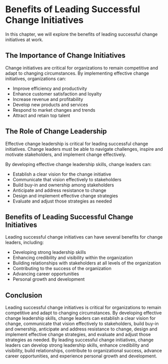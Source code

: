 Benefits of Leading Successful Change Initiatives
==========================================================================

In this chapter, we will explore the benefits of leading successful change initiatives at work.

The Importance of Change Initiatives
------------------------------------

Change initiatives are critical for organizations to remain competitive and adapt to changing circumstances. By implementing effective change initiatives, organizations can:

* Improve efficiency and productivity
* Enhance customer satisfaction and loyalty
* Increase revenue and profitability
* Develop new products and services
* Respond to market changes and trends
* Attract and retain top talent

The Role of Change Leadership
-----------------------------

Effective change leadership is critical for leading successful change initiatives. Change leaders must be able to navigate challenges, inspire and motivate stakeholders, and implement change effectively.

By developing effective change leadership skills, change leaders can:

* Establish a clear vision for the change initiative
* Communicate that vision effectively to stakeholders
* Build buy-in and ownership among stakeholders
* Anticipate and address resistance to change
* Design and implement effective change strategies
* Evaluate and adjust those strategies as needed

Benefits of Leading Successful Change Initiatives
-------------------------------------------------

Leading successful change initiatives can have several benefits for change leaders, including:

* Developing strong leadership skills
* Enhancing credibility and visibility within the organization
* Building relationships with stakeholders at all levels of the organization
* Contributing to the success of the organization
* Advancing career opportunities
* Personal growth and development

Conclusion
----------

Leading successful change initiatives is critical for organizations to remain competitive and adapt to changing circumstances. By developing effective change leadership skills, change leaders can establish a clear vision for change, communicate that vision effectively to stakeholders, build buy-in and ownership, anticipate and address resistance to change, design and implement effective change strategies, and evaluate and adjust those strategies as needed. By leading successful change initiatives, change leaders can develop strong leadership skills, enhance credibility and visibility, build relationships, contribute to organizational success, advance career opportunities, and experience personal growth and development.
